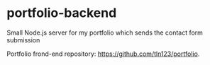 # portfolio-backend
Small Node.js server for my portfolio which sends the contact form submission

Portfolio frond-end repository: https://github.com/tln123/portfolio.
